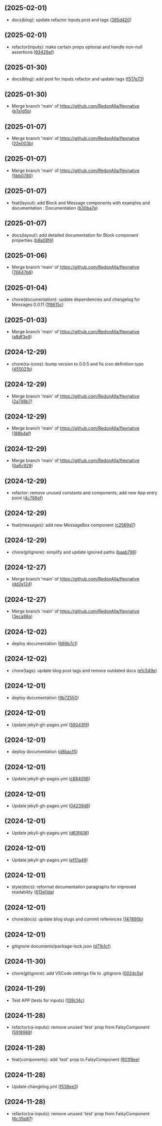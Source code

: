 ##  (2025-02-01)

* docs(blog): update refactor inputs post and tags ([385d420](https://github.com/RedonAlla/flexnative/commit/385d420))



##  (2025-02-01)

* refactor(inputs): make certain props optional and handle non-null assertions ([93429af](https://github.com/RedonAlla/flexnative/commit/93429af))



##  (2025-01-30)

* docs(blog): add post for inputs refactor and update tags ([f517e73](https://github.com/RedonAlla/flexnative/commit/f517e73))



##  (2025-01-30)

* Merge branch 'main' of https://github.com/RedonAlla/flexnative ([b7a1d5b](https://github.com/RedonAlla/flexnative/commit/b7a1d5b))



##  (2025-01-07)

* Merge branch 'main' of https://github.com/RedonAlla/flexnative ([22e003b](https://github.com/RedonAlla/flexnative/commit/22e003b))



##  (2025-01-07)

* Merge branch 'main' of https://github.com/RedonAlla/flexnative ([5bb0780](https://github.com/RedonAlla/flexnative/commit/5bb0780))



##  (2025-01-07)

* feat(layout): add Block and Message components with examples and documentation : Documentation ([b30ba7e](https://github.com/RedonAlla/flexnative/commit/b30ba7e))



##  (2025-01-07)

* docs(layout): add detailed documentation for Block component properties ([b6a08f4](https://github.com/RedonAlla/flexnative/commit/b6a08f4))



##  (2025-01-06)

* Merge branch 'main' of https://github.com/RedonAlla/flexnative ([76647b8](https://github.com/RedonAlla/flexnative/commit/76647b8))



##  (2025-01-04)

* chore(documentation): update dependencies and changelog for Messages 0.0.11 ([1f8615c](https://github.com/RedonAlla/flexnative/commit/1f8615c))



##  (2025-01-03)

* Merge branch 'main' of https://github.com/RedonAlla/flexnative ([a8df3e8](https://github.com/RedonAlla/flexnative/commit/a8df3e8))



##  (2024-12-29)

* chore(ra-icons): bump version to 0.0.5 and fix icon definition typo ([455021b](https://github.com/RedonAlla/flexnative/commit/455021b))



##  (2024-12-29)

* Merge branch 'main' of https://github.com/RedonAlla/flexnative ([2a748b7](https://github.com/RedonAlla/flexnative/commit/2a748b7))



##  (2024-12-29)

* Merge branch 'main' of https://github.com/RedonAlla/flexnative ([188b4af](https://github.com/RedonAlla/flexnative/commit/188b4af))



##  (2024-12-29)

* Merge branch 'main' of https://github.com/RedonAlla/flexnative ([0a6c929](https://github.com/RedonAlla/flexnative/commit/0a6c929))



##  (2024-12-29)

* refactor: remove unused constants and components; add new App entry point ([4c766ef](https://github.com/RedonAlla/flexnative/commit/4c766ef))



##  (2024-12-29)

* feat(messages): add new MessageBox component ([c2569d7](https://github.com/RedonAlla/flexnative/commit/c2569d7))



##  (2024-12-29)

* chore(gitignore): simplify and update ignored paths ([baab796](https://github.com/RedonAlla/flexnative/commit/baab796))



##  (2024-12-27)

* Merge branch 'main' of https://github.com/RedonAlla/flexnative ([dd2e124](https://github.com/RedonAlla/flexnative/commit/dd2e124))



##  (2024-12-27)

* Merge branch 'main' of https://github.com/RedonAlla/flexnative ([3eca88a](https://github.com/RedonAlla/flexnative/commit/3eca88a))



##  (2024-12-02)

* deploy documentation ([669b7c1](https://github.com/RedonAlla/flexnative/commit/669b7c1))



##  (2024-12-02)

* chore(tags): update blog post tags and remove outdated docs ([e1c549e](https://github.com/RedonAlla/flexnative/commit/e1c549e))



##  (2024-12-01)

* deploy documentation ([9b72550](https://github.com/RedonAlla/flexnative/commit/9b72550))



##  (2024-12-01)

* Update jekyll-gh-pages.yml ([59043f9](https://github.com/RedonAlla/flexnative/commit/59043f9))



##  (2024-12-01)

* deploy documentation ([d8bacf5](https://github.com/RedonAlla/flexnative/commit/d8bacf5))



##  (2024-12-01)

* Update jekyll-gh-pages.yml ([c884096](https://github.com/RedonAlla/flexnative/commit/c884096))



##  (2024-12-01)

* Update jekyll-gh-pages.yml ([04239d8](https://github.com/RedonAlla/flexnative/commit/04239d8))



##  (2024-12-01)

* Update jekyll-gh-pages.yml ([d63f406](https://github.com/RedonAlla/flexnative/commit/d63f406))



##  (2024-12-01)

* Update jekyll-gh-pages.yml ([ef51a49](https://github.com/RedonAlla/flexnative/commit/ef51a49))



##  (2024-12-01)

* style(docs): reformat documentation paragraphs for improved readability ([613e0da](https://github.com/RedonAlla/flexnative/commit/613e0da))



##  (2024-12-01)

* chore(docs): update blog slugs and commit references ([147890b](https://github.com/RedonAlla/flexnative/commit/147890b))



##  (2024-12-01)

* gitignore documents/package-lock.json ([d71b1cf](https://github.com/RedonAlla/flexnative/commit/d71b1cf))



##  (2024-11-30)

* chore(gitignore): add VSCode settings file to .gitignore ([002dc5a](https://github.com/RedonAlla/flexnative/commit/002dc5a))



##  (2024-11-29)

* Test APP (tests for inputs) ([109c14c](https://github.com/RedonAlla/flexnative/commit/109c14c))



##  (2024-11-28)

* refactor(ra-inputs): remove unused 'test' prop from FalsyComponent ([5918968](https://github.com/RedonAlla/flexnative/commit/5918968))



##  (2024-11-28)

* feat(components): add 'test' prop to FalsyComponent ([801f8ee](https://github.com/RedonAlla/flexnative/commit/801f8ee))



##  (2024-11-28)

* Update changelog.yml ([f539ee3](https://github.com/RedonAlla/flexnative/commit/f539ee3))



##  (2024-11-28)

* refactor(ra-inputs): remove unused 'test' prop from FalsyComponent ([6c35b87](https://github.com/RedonAlla/flexnative/commit/6c35b87))



